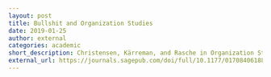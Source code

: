 ```yaml
---
layout: post
title: Bullshit and Organization Studies
date: 2019-01-25
author: external
categories: academic
short_description: Christensen, Kärreman, and Rasche in Organization Studies.
external_url: https://journals.sagepub.com/doi/full/10.1177/0170840618820072
---
```

